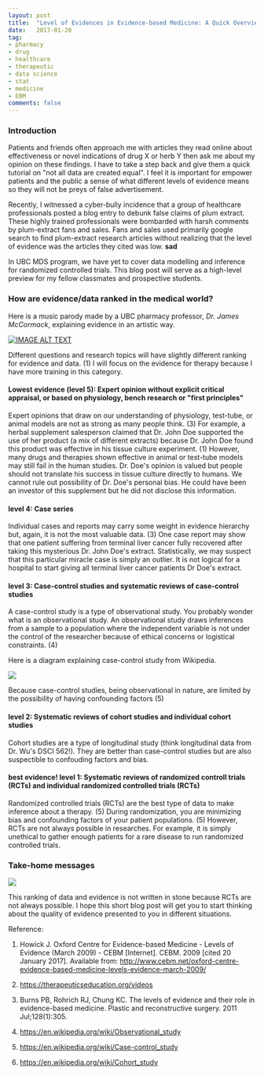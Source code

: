 ```yaml
---
layout: post
title:  "Level of Evidences in Evidence-based Medicine: A Quick Overview"
date:   2017-01-20
tag:
- pharmacy
- drug
- healthcare
- therapeutic
- data science
- stat
- medicine
- EBM
comments: false
---
```


### Introduction

Patients and friends often approach me with articles they read online about effectiveness or novel indications of drug X or herb Y then ask me about my opinion on these findings. I  have to take a step back and give them a quick tutorial on "not all data are created equal". I feel it is important for empower patients and the public a sense of what different levels of evidence means so they will not be preys of false advertisement. 

Recently, I witnessed a cyber-bully incidence that a group of healthcare professionals posted a blog entry to debunk false claims of plum extract. These highly trained professionals were bombarded with harsh comments by plum-extract fans and sales. Fans and sales used primarily google search to find plum-extract research articles without realizing that the level of evidence was the articles they cited was low. **sad**

In UBC MDS program, we have yet to cover data modelling and inference for randomized controlled trials. This blog post will serve as a high-level preview for my fellow classmates and prospective students.

### How are evidence/data ranked in the medical world?

Here is a music parody made by a UBC pharmacy professor, *Dr. James McCormack*, explaining evidence in an artistic way.

[![IMAGE ALT TEXT](http://img.youtube.com/vi/QUW0Q8tXVUc/0.jpg)](https://www.youtube.com/watch?v=QUW0Q8tXVUc&feature=youtu.be "Viva La Evidence")

Different questions and research topics will have slightly different ranking for evidence and data. (1) I will focus on the evidence for therapy because I have more training in this category.

#### Lowest evidence (level 5): Expert opinion without explicit critical appraisal, or based on physiology, bench research or "first principles"

Expert opinions that draw on our understanding of physiology, test-tube, or animal models are not as strong as many people think. (3) For example, a herbal supplement salesperson claimed that Dr. John Doe supported the use of her product (a mix of different extracts) because Dr. John Doe found this product was effective in his tissue culture experiment. (1) However, many drugs and therapies shown effective in animal or test-tube models may still fail in the human studies. Dr. Doe's opinion is valued but people should not translate his success in tissue culture directly to humans. We cannot rule out possibility of Dr. Doe's personal bias. He could have been an investor of this supplement but he did not disclose this information.


#### level 4: Case series 

Individual cases and reports may carry some weight in evidence hierarchy but, again, it is not the most valuable data. (3) One case report may show that one patient suffering from terminal liver cancer fully recovered after taking this mysterious Dr. John Doe's extract. Statistically, we may suspect that this particular miracle case is simply an outlier. It is not logical for a hospital to start giving all terminal liver cancer patients Dr Doe's extract. 


#### level 3: Case-control studies and systematic reviews of case-control studies

A case-control study is a type of observational study. You probably wonder what is an observational study. An observational study draws inferences from a sample to a population where the independent variable is not under the control of the researcher because of ethical concerns or logistical constraints. (4)

Here is a diagram explaining case-control study from Wikipedia. 

<img src="https://upload.wikimedia.org/wikipedia/en/thumb/b/b5/ExplainingCaseControlSJW.jpg/602px-ExplainingCaseControlSJW.jpg">

Because case-control studies, being observational in nature, are limited by the possibility of having confounding factors (5)

#### level 2: Systematic reviews of cohort studies and individual cohort studies

Cohort studies are a type of longitudinal study (think longitudinal data from Dr. Wu's DSCI 562!). They are better than case-control studies but are also suspectible to confouding factors and bias. 

#### best evidence! level 1: Systematic reviews of randomized controll trials (RCTs) and individual randomized controlled trials (RCTs)

Randomized controlled trials (RCTs) are the best type of data to make inference about a therapy. (5) During randomization, you are minimizing bias and confounding factors of your patient populations. (5) However, RCTs are not always possible in researches. For example, it is simply unethical to gather enough patients for a rare disease to run randomized controlled trials. 

### Take-home messages

<img src="http://i574.photobucket.com/albums/ss187/livinlowcarbman/wilf-logo.jpg?t=1302805457">

This ranking of data and evidence is not written in stone because RCTs are not always possible. I hope this short blog post will get you to start thinking about the quality of evidence presented to you in different situations. 

Reference:

1. Howick J. Oxford Centre for Evidence-based Medicine - Levels of Evidence (March 2009) - CEBM [Internet]. CEBM. 2009 [cited 20 January 2017]. Available from: http://www.cebm.net/oxford-centre-evidence-based-medicine-levels-evidence-march-2009/

2. https://therapeuticseducation.org/videos

3. Burns PB, Rohrich RJ, Chung KC. The levels of evidence and their role in evidence-based medicine. Plastic and reconstructive surgery. 2011 Jul;128(1):305.

4. https://en.wikipedia.org/wiki/Observational_study

5. https://en.wikipedia.org/wiki/Case-control_study

6. https://en.wikipedia.org/wiki/Cohort_study